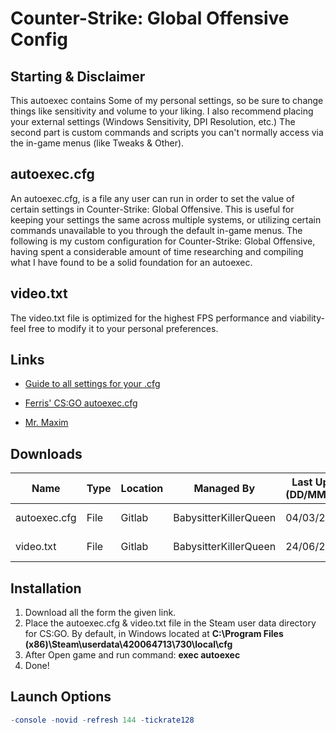 # Counter-Strike: Global Offensive Config

## Starting & Disclaimer
This autoexec contains Some of my personal settings, so be sure to change things like sensitivity and volume to your liking. I also recommend placing your external settings (Windows Sensitivity, DPI Resolution, etc.) The second part is custom commands and scripts you can't normally access via the in-game menus (like Tweaks & Other).

## autoexec.cfg
An autoexec.cfg, is a file any user can run in order to set the value of certain settings in Counter-Strike: Global Offensive. This is useful for keeping your settings the same across multiple systems, or utilizing certain commands unavailable to you through the default in-game menus. The following is my custom configuration for Counter-Strike: Global Offensive, having spent a considerable amount of time researching and compiling what I have found to be a solid foundation for an autoexec.

## video.txt
The video.txt file is optimized for the highest FPS performance and viability-feel free to modify it to your personal preferences.

## Links
- [Guide to all settings for your .cfg](https://steamcommunity.com/sharedfiles/filedetails/?id=2065044612)

- [Ferris' CS:GO autoexec.cfg](https://gist.github.com/ferris/26c6ba477a0b1dc9b080247e11bfe721)

- [Mr. Maxim](https://settings.gg/player/24801023)

## Downloads

| Name | Type | Location | Managed By | Last Updated (DD/MM/YYYY) | Download Link |
|---|---|---|---|---|---|
| autoexec.cfg | File | Gitlab | BabysitterKillerQueen | 04/03/2022 | [Direct Link]() |
| video.txt | File | Gitlab | BabysitterKillerQueen | 24/06/2021 | [Direct Link]() |

## Installation

<ol>
<li>Download all the form the given link.</li>
<li>Place the autoexec.cfg & video.txt file in the Steam user data directory for CS:GO. By default, in Windows located at <strong> C:\Program Files (x86)\Steam\userdata\420064713\730\local\cfg </strong> </li>
<li>After Open game and run command: <b>exec autoexec</b>  </li>
<li>Done!</li>
</ol>

## Launch Options
```ELM
-console -novid -refresh 144 -tickrate128
```
